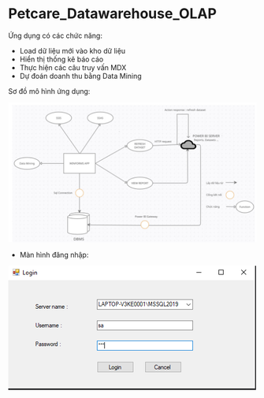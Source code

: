 # Petcare_Datawarehouse_OLAP

Ứng dụng có các chức năng:
+ Load dữ liệu mới vào kho dữ liệu
+ Hiển thị thống kê báo cáo
+ Thực hiện các câu truy vấn MDX
+ Dự đoán doanh thu bằng Data Mining

Sơ đồ mô hình ứng dụng:

<img src="/scsh/7.PNG"/>

- Màn hình đăng nhập:

<img src="/scsh/1.png"/>
